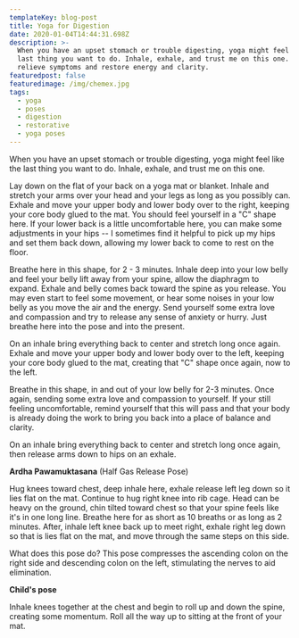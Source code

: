 ```yaml
---
templateKey: blog-post
title: Yoga for Digestion
date: 2020-01-04T14:44:31.698Z
description: >-
  When you have an upset stomach or trouble digesting, yoga might feel like the
  last thing you want to do. Inhale, exhale, and trust me on this one.  Time to
  relieve symptoms and restore energy and clarity.  
featuredpost: false
featuredimage: /img/chemex.jpg
tags:
  - yoga
  - poses
  - digestion
  - restorative
  - yoga poses
---
```

When you have an upset stomach or trouble digesting, yoga might feel like the last thing you want to do. Inhale, exhale, and trust me on this one.

Lay down on the flat of your back on a yoga mat or blanket. Inhale and stretch your arms over your head and your legs as long as you possibly can.  Exhale and move your upper body and lower body over to the right, keeping your core body glued to the mat.  You should feel yourself in a "C" shape here.  If your lower back is a little uncomfortable here, you can make some adjustments in your hips -- I sometimes find it helpful to pick up my hips and set them back down, allowing my lower back to come to rest on the floor.  

Breathe here in this shape, for 2 - 3 minutes.  Inhale deep into your low belly and feel your belly lift away from your spine, allow the diaphragm to expand.  Exhale and belly comes back toward the spine as you release.  You may even start to feel some movement, or hear some noises in your low belly as you move the air and the energy.  Send yourself some extra love and compassion and try to release any sense of anxiety or hurry.  Just breathe here into the pose and into the present.  

On an inhale bring everything back to center and stretch long once again. Exhale and move your upper body and lower body over to the left, keeping your core body glued to the mat, creating that "C" shape once again, now to the left.  

Breathe in this shape, in and out of your low belly for 2-3 minutes.  Once again, sending some extra love and compassion to yourself.  If your still feeling uncomfortable, remind yourself that this will pass and that your body is already doing the work to bring you back into a place of balance and clarity.  

On an inhale bring everything back to center and stretch long once again, then release arms down to hips on an exhale.  

**Ardha Pawamuktasana** (Half Gas Release Pose)

Hug knees toward chest, deep inhale here, exhale release left leg down so it lies flat on the mat. Continue to hug right knee into rib cage.  Head can be heavy on the ground,  chin tilted toward chest so that your spine feels like it's in one long line.  Breathe here for as short as 10 breaths or as long as 2 minutes.  After, inhale left knee back up to meet right, exhale right leg down so that is lies flat on the mat, and move through the same steps on this side.

What does this pose do? This pose compresses the ascending colon on the right side and descending colon on the left, stimulating the nerves to aid elimination.

**Child's pose**

Inhale knees together at the chest and begin to roll up and down the spine, creating some momentum.  Roll all the way up to sitting at the front of your mat.
